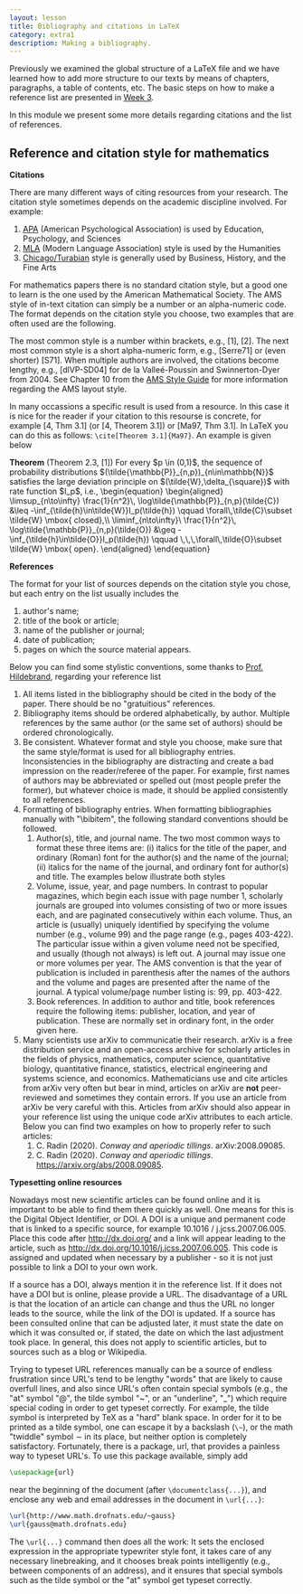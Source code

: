 ```yaml
---
layout: lesson
title: Bibliography and citations in LaTeX
category: extra1
description: Making a bibliography.
---
```


Previously we examined the global structure of a LaTeX file and
we have learned how to add more structure to our texts by means 
of chapters, paragraphs, a table of contents, etc. The basic steps
on how to make a reference list are presented in [Week 3](http://uva-fnwi.github.io/LaTeX/week3/structure2/).

In this module we present some more details regarding citations and the list of references.


Reference and citation style for mathematics
--------------------------------------------

**Citations**

There are many different ways of citing resources from your research. The citation style 
sometimes depends on the academic discipline involved. For example:

1.  [APA](https://pitt.libguides.com/citationhelp/apa7) (American Psychological Association) is used by Education, Psychology, and Sciences
2.  [MLA](https://pitt.libguides.com/citationhelp/mla8thedition) (Modern Language Association) style is used by the Humanities
3.  [Chicago/Turabian](https://pitt.libguides.com/citationhelp/chicago) style is generally used by Business, History, and the Fine Arts

For mathematics papers there is no standard citation style, but a good one to learn is the one used by the American Mathematical Society.
The AMS style of in-text citation can simply be a number or an alpha-numeric code. The format depends on the citation style you choose, two examples
that are often used are the following.

The most common style is a number within brackets, e.g., [1], [2]. The next most common style is a short alpha-numeric form, e.g., [Serre71] or (even
shorter) [S71]. When multiple authors are involved, the citations become lengthy, e.g., [dlVP-SD04] for de la Valleé-Poussin and Swinnerton-Dyer
from 2004. See Chapter 10 from the [AMS Style Guide](https://www.ams.org/publications/authors/AMS-StyleGuide-online.pdf) for more information regarding
the AMS layout style.

In many occassions a specific result is used from a resource. In this case it is nice for the reader if your citation to this resourse is concrete,
for example [4, Thm 3.1] (or [4, Theorem 3.1]) or [Ma97, Thm 3.1]. In LaTeX you can do this as follows: `\cite[Theorem 3.1]{Ma97}`. An example is given
below

<div class="example" markdown="0">
<b>Theorem</b> (Theorem 2.3, [1])
For every $p \in (0,1)$, the sequence of probability distributions $(\tilde{\mathbb{P}}_{n,p})_{n\in\mathbb{N}}$ 
satisfies the large deviation principle on $(\tilde{W},\delta_{\square})$ with rate function $I_p$, i.e.,
\begin{equation}
\begin{aligned}
\limsup_{n\to\infty} \frac{1}{n^2}\, \log\tilde{\mathbb{P}}_{n,p}(\tilde{C}) 
&\leq -\inf_{\tilde{h}\in\tilde{W}}I_p(\tilde{h}) \qquad \forall\,\tilde{C}\subset \tilde{W} \mbox{ closed},\\
\liminf_{n\to\infty}\ \frac{1}{n^2}\, \log\tilde{\mathbb{P}}_{n,p}(\tilde{O})
&\geq -\inf_{\tilde{h}\in\tilde{O}}I_p(\tilde{h}) \qquad \,\,\,\forall\,\tilde{O}\subset \tilde{W} \mbox{ open}.
\end{aligned}
\end{equation}
</div>


**References**

The format for your list of sources depends on the citation style you chose, but each entry on the list usually includes the

1. author's name; 
2. title of the book or article; 
3. name of the publisher or journal; 
4. date of publication; 
5. pages on which the source material appears.

Below you can find some stylistic conventions, some thanks to [Prof. Hildebrand](https://faculty.math.illinois.edu/~hildebr/tex/tips-bibliographies.html), 
regarding your reference list

1. All items listed in the bibliography should be cited in the body of the paper. There should be no "gratuitious" references.
2. Bibliography items should be ordered alphabetically, by author. Multiple references by the same author (or the same set of authors) should be ordered chronologically.
3. Be consistent. Whatever format and style you choose, make sure that the same style/format is used for all bibliography entries. Inconsistencies in the bibliography are distracting and create a bad impression on the reader/referee of the paper. For example, first names of authors may be abbreviated or spelled out (most people prefer the former), but whatever choice is made, it should be applied consistently to all references.
 4. Formatting of bibliography entries. When formatting bibliographies manually with "\bibitem", the following standard conventions should be followed. 
      1. Author(s), title, and journal name. The two most common ways to format these three items are: (i) italics for the title of the paper, and ordinary (Roman) font for the author(s) and the name of the journal; (ii) italics for the name of the journal, and ordinary font for author(s) and title. The examples below illustrate both styles
      2. Volume, issue, year, and page numbers. In contrast to popular magazines, which begin each issue with page number 1, scholarly journals are grouped into volumes consisting of two or more issues each, and are paginated consecutively within each volume. Thus, an article is (usually) uniquely identified by specifying the volume number (e.g., volume 99) and the page range (e.g., pages 403-422). The particular issue within a given volume need not be specified, and usually (though not always) is left out. A journal may issue one or more volumes per year. The AMS convention is that the year of publication is included in parenthesis after the names of the authors  and the volume and pages are presented after the name of the journal. A typical volume/page number listing is: 99, pp. 403-422.
      3. Book references. In addition to author and title, book references require the following items: publisher, location, and year of publication. These are normally set in ordinary font, in the order given here.
  5. Many scientists use arXiv to communicatie their research. arXiv is a free distribution service and an open-access archive for scholarly articles in the fields of physics, mathematics, computer science, quantitative biology, quantitative finance, statistics, electrical engineering and systems science, and economics. Mathematicians use and cite articles from arXiv very often but bear in mind, articles on arXiv are <b>not</b> peer-reviewed and sometimes they contain errors. If you use an article from arXiv be very careful with this. Articles from arXiv should also appear in your reference list using the unique code arXiv attributes to each article. Below you can find two examples on how to properly refer to such articles:
     1. C. Radin (2020). *Conway and aperiodic tillings*. arXiv:2008.09085.
     2. C. Radin (2020). *Conway and aperiodic tillings*. https://arxiv.org/abs/2008.09085.

**Typesetting online resources**

Nowadays most new scientific articles can be found online and it is important to be able to find them there quickly as well. One means for this is the Digital Object Identifier, or DOI. A DOI is a unique and permanent code that is linked to a specific source, for example 10.1016 / j.jcss.2007.06.005. Place this code after http://dx.doi.org/ and a link will appear leading to the article, such as http://dx.doi.org/10.1016/j.jcss.2007.06.005. This code is assigned and updated when necessary by a publisher - so it is not just possible to link a DOI to your own work.

If a source has a DOI, always mention it in the reference list. If it does not have a DOI but is online, please provide a URL. The disadvantage of a URL is that the location of an article can change and thus the URL no longer leads to the source, while the link of the DOI is updated. If a source has been consulted online that can be adjusted later, it must state the date on which it was consulted or, if stated, the date on which the last adjustment took place. In general, this does not apply to scientific articles, but to sources such as a blog or Wikipedia.

Trying to typeset URL references manually can be a source of endless frustration since URL's tend to be lengthy "words" that are likely to cause overfull
lines, and also since URL's often contain special symbols (e.g., the "at" symbol "@", the tilde symbol "~", or an "underline", "_") which require special coding in
order to get typeset correctly. For example, the tilde symbol is interpreted by TeX as a "hard" blank space. In order for it to be printed as a tilde symbol, one can
escape it by a backslash (`\~`), or the math "twiddle" symbol $\sim$ in its place, but neither option is completely satisfactory. Fortunately, there is a package,
url, that provides a painless way to typeset URL's. To use this package available, simply add
   
```latex
\usepackage{url}
```
    
near the beginning of the document (after `\documentclass{...}`), and enclose any web and email addresses in the document in `\url{...}`:
    
```latex
\url{http://www.math.drofnats.edu/~gauss}
\url{gauss@math.drofnats.edu}
```
The `\url{...}` command then does all the work: It sets the enclosed expression in the appropriate typewriter style font, it takes care of any necessary linebreaking,
and it chooses break points intelligently (e.g., between components of an address), and it ensures that special symbols such as the tilde symbol or the "at" symbol get
typeset correctly. 
